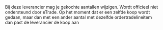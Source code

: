 Bij deze leverancier mag je gekochte aantallen wijzigen. Wordt officieel niet ondersteund door eTrade. Op het moment dat er een zelfde koop wordt gedaan, maar dan met een ander aantal met dezelfde ordertradelineitem dan past de leverancier de koop aan